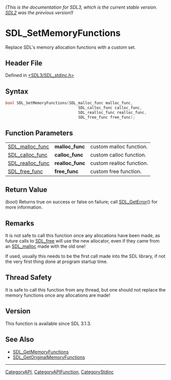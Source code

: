 ###### (This is the documentation for SDL3, which is the current stable version. [SDL2](https://wiki.libsdl.org/SDL2/) was the previous version!)
# SDL_SetMemoryFunctions

Replace SDL's memory allocation functions with a custom set.

## Header File

Defined in [<SDL3/SDL_stdinc.h>](https://github.com/libsdl-org/SDL/blob/main/include/SDL3/SDL_stdinc.h)

## Syntax

```c
bool SDL_SetMemoryFunctions(SDL_malloc_func malloc_func,
                                SDL_calloc_func calloc_func,
                                SDL_realloc_func realloc_func,
                                SDL_free_func free_func);
```

## Function Parameters

|                                      |                  |                          |
| ------------------------------------ | ---------------- | ------------------------ |
| [SDL_malloc_func](SDL_malloc_func)   | **malloc_func**  | custom malloc function.  |
| [SDL_calloc_func](SDL_calloc_func)   | **calloc_func**  | custom calloc function.  |
| [SDL_realloc_func](SDL_realloc_func) | **realloc_func** | custom realloc function. |
| [SDL_free_func](SDL_free_func)       | **free_func**    | custom free function.    |

## Return Value

(bool) Returns true on success or false on failure; call
[SDL_GetError](SDL_GetError)() for more information.

## Remarks

It is not safe to call this function once any allocations have been made,
as future calls to [SDL_free](SDL_free) will use the new allocator, even if
they came from an [SDL_malloc](SDL_malloc) made with the old one!

If used, usually this needs to be the first call made into the SDL library,
if not the very first thing done at program startup time.

## Thread Safety

It is safe to call this function from any thread, but one should not
replace the memory functions once any allocations are made!

## Version

This function is available since SDL 3.1.3.

## See Also

- [SDL_GetMemoryFunctions](SDL_GetMemoryFunctions)
- [SDL_GetOriginalMemoryFunctions](SDL_GetOriginalMemoryFunctions)

----
[CategoryAPI](CategoryAPI), [CategoryAPIFunction](CategoryAPIFunction), [CategoryStdinc](CategoryStdinc)

